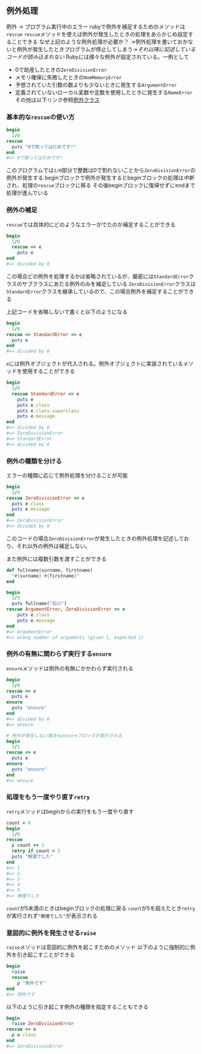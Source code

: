 ## 例外処理
例外 -> プログラム実行中のエラー
rubyで例外を補足するためのメソッドは`rescue`
`rescue`メソッドを使えば例外が発生したときの処理をあらかじめ設定することできる
なぜ上記のような例外処理が必要か？
->例外処理を書いておかないと例外が発生したときプログラムが停止してしまう->*それ以降に記述しているコードが読み込まれない*
Rubyには様々な例外が設定されている。一例として
- 0で助産したときの`ZeroDivisionError`
- メモリ確保に失敗したときの`NomMemoryError`
- 予想されていた引数の数よりも少ないときに発生する`ArgumentError`
- 定義されていないローカル変数や定数を使用したときに発生する`NameError`
その他は以下リンク参照[例外クラス](https://docs.ruby-lang.org/ja/latest/class/Exception.html)

### 基本的な`rescue`の使い方
```ruby
begin
  1/0
rescue
  puts "0で割ってはだめです!"
end
#=> 0で割ってはだめです!
```
このプログラムでは`1/0`部分で整数は0で割れないことから`ZeroDivisionError`の例外が発生する
beginブロックで例外が発生するとbeginブロックの処理は*中断*され、処理の`rescue`ブロックに移る
その後beginブロックに復帰せずにendまで処理が進んでいる

### 例外の補足
`rescue`では具体的にどのようなエラーがでたのか補足することができる
```ruby
begin
  1/0
  rescue => e
    puts e
end
#=> divided by 0
```
この場合どの例外を処理するかは省略されているが、厳密には`StandardError`クラスのサブクラスにあたる例外のみを補足している
`ZeroDivisionError`クラスは`StandardError`クラスを継承しているので、この場合例外を補足することができる

上記コードを省略しないで書くと以下のようになる
```ruby
begin
  1/0
rescue => StandardError => e
  puts e
end
#=> divided by 0
```
`e`には例外オブジェクトが代入される。例外オブジェクトに実装されているメソッドを使用することができる
```ruby
begin
  1/0
  rescue StandardError => e
    puts e
    puts e.class
    puts e.class.superclass
    puts e.message
end
#=> divided by 0
#=> ZeroDivisionError
#=> StandardError
#=> divided by 0
```

### 例外の種類を分ける
エラーの種類に応じて例外処理を分けることが可能
```ruby
begin
  1/0
rescue ZeroDivisionError => e
  puts e.class
  puts e.message
end
#=> ZeroDivisionError
#=> divided by 0
```
このコードの場合`ZeroDivisionError`が発生したときの例外処理を記述しており、それ以外の例外は補足しない。

また例外には複数引数を渡すことができる
```ruby
def fullname(surname, firstname)
  "#{surname} #{firstname}"
end

begin
  1/3
  puts fullname("石川")
rescue ArgumentError, ZeroDivisionError => e
    puts e.class
    puts e.message
end
#=> ArgumentError
#=> wrong number of arguments (given 1, expected 2)
```

### 例外の有無に関わらず実行する`ensure`
`ensure`メソッドは例外の有無にかかわらず実行される
```ruby
begin
  1/0
rescue => e
  puts e
ensure
  puts "ensure"
end
#=> divided by 0
#=> ensure

# 例外が発生しない場合もensureブロックが実行される
begin
  1/1
rescue => e
  puts e
ensure
  puts "ensure"
end
#=> ensure
```

### 処理をもう一度やり直す`retry`
`retry`メソッドはbeginからの実行をもう一度やり直す
```ruby
count = 0
begin
  1/0
rescue
  p count += 1
  retry if count < 5
  puts "無理でした"
end
#=> 1
#=> 2
#=> 3
#=> 4
#=> 5
#=> 無理でした
```
`count`が5未満のときはbeginブロックの処理に戻る
`count`が5を超えたとき`retry`が実行されず`"無理でした"`が表示される

### 意図的に例外を発生させる`raise`
`raise`メソッドは意図的に例外を起こすためのメソッド
以下のように強制的に例外を引き起こすことができる
```ruby
begin
  raise
  rescue
    p "例外です"
end
#=> 例外です
```
以下のように引き起こす例外の種類を指定することもできる
```ruby
begin
  raise ZeroDivisionError
rescue => e
  p e.class
end
#=> ZeroDivisionError
```

